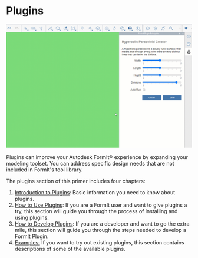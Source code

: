 # Plugins

![](../.gitbook/assets/gg1.gif)

Plugins can improve your Autodesk FormIt® experience by expanding your modeling toolset. You can address specific design needs that are not included in FormIt's tool library.&#x20;

The plugins section of this primer includes four chapters:

1. [Introduction to Plugins](introduction.md): Basic information you need to know about plugins.
2. [How to Use Plugins](how-to-use-plug-ins.md): If you are a FormIt user and want to give plugins a try, this section will guide you through the process of installing and using plugins.
3. [How to Develop Plugins](how-to-use-plug-ins.md): If you are a developer and want to go the extra mile, this section will guide you through the steps needed to develop a FormIt Plugin.
4. [Examples:](example-1/) If you want to try out existing plugins, this section contains descriptions of some of the available plugins.



